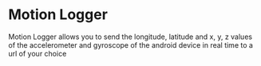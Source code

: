 # Motion Logger
Motion Logger allows you to send the longitude, latitude and x, y, z values of the accelerometer and gyroscope of the android device in real time to a url of your choice
